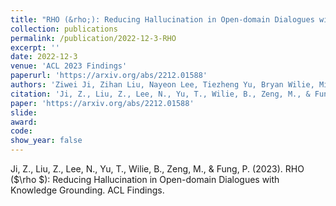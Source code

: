 ```yaml
---
title: "RHO (&rho;): Reducing Hallucination in Open-domain Dialogues with Knowledge Grounding"
collection: publications
permalink: /publication/2022-12-3-RHO
excerpt: ''
date: 2022-12-3
venue: 'ACL 2023 Findings'
paperurl: 'https://arxiv.org/abs/2212.01588'
authors: 'Ziwei Ji, Zihan Liu, Nayeon Lee, Tiezheng Yu, Bryan Wilie, Min Zeng, Pascale Fung'
citation: 'Ji, Z., Liu, Z., Lee, N., Yu, T., Wilie, B., Zeng, M., & Fung, P. (2022). RHO ($\rho $): Reducing Hallucination in Open-domain Dialogues with Knowledge Grounding. arXiv preprint arXiv:2212.01588.'
paper: 'https://arxiv.org/abs/2212.01588'
slide:
award:
code:
show_year: false
---
```


Ji, Z., Liu, Z., Lee, N., Yu, T., Wilie, B., Zeng, M., & Fung, P. (2023). RHO ($\rho $): Reducing Hallucination in Open-domain Dialogues with Knowledge Grounding. ACL Findings.
